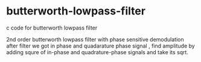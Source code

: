 # butterworth-lowpass-filter
c code for butterworth lowpass filter


2nd order butterworth lowpass filter with phase sensitive demodulation
after filter we got in phase and quadarature phase signal , find amplitude by adding squre of in-phase and quadrature-phase signals and take its sqrt.
